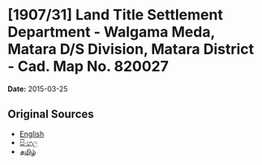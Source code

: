 # [1907/31] Land Title Settlement Department - Walgama Meda, Matara D/S Division, Matara District - Cad. Map No. 820027

**Date:** 2015-03-25

## Original Sources

- [English](https://documents.gov.lk/view/extra-gazettes/2015/3/1907-31_E.pdf)
- [සිංහල](https://documents.gov.lk/view/extra-gazettes/2015/3/1907-31_S.pdf)
- [தமிழ்](https://documents.gov.lk/view/extra-gazettes/2015/3/1907-31_T.pdf)
